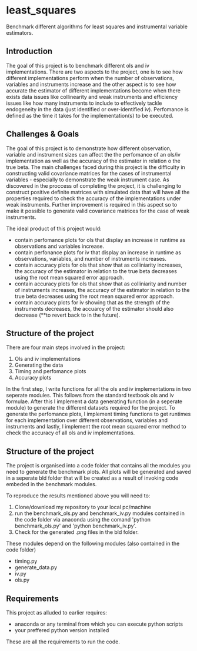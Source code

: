 # least_squares
Benchmark different algorithms for least squares and instrumental variable estimators.

Introduction
------------

The goal of this project is to benchmark different ols and iv implementations. There are two aspects to the project, one is to see how different implementations perform when 
the number of observations, variables and instruments increase and the other aspect is to see how accurate the estimator of different implementations become when there exists
data issues like collinearity and weak instruments and efficiency issues like how many instruments to include to effectively tackle endogeneity in the data (just identified 
or over-identified iv). Perfomance is defined as the time it takes for the implementation(s) to be executed.


Challenges & Goals
------------------

The goal of this project is to demonstrate how different observation, variable and instrument sizes can affect the the perfomance of an ols/iv implementation as well as the accuracy
of the estimator in relation o the true beta. The main challenges faced during this project is the difficulty in constructing valid covariance matrices for the cases of instrumental 
variables - especially to demonstrate the weak instrument case. As discovered in the proccess of completing the project, it is challenging to construct positive definite matrices with 
simulated data that will have all the properties required to check the accuracy of the implementations under weak instruments. Further improvement is required in this aspect so to make it
possible to generate valid covariance matrices for the case of weak instruments.


The ideal product of this project would:
* contain perfomance plots for ols that display an increase in runtime as observations and variables increase.
* contain perfonance plots for iv that display an increase in runtime as observations, variables, and number of instruments increases.
* contain accuracy plots for ols that show that as colliniarity increases, the accuracy of the estimator in relation to the true beta decreases using the root mean squared error approach.
* contain accuracy plots for ols that show that as colliniarity and number of instruments increases, the accuracy of the estimator in relation to the true beta decreases using the root 
	mean squared error approach.
* contain accuracy plots for iv showing that as the strength of the instruments decreases, the accuarcy of the estimator should also decrease (**to revert back to in the future).


Structure of the project
-----------------------------------

There are four main steps involved in the project:
1. Ols and iv implementations
2. Generating the data
3. Timing and perfomance plots
4. Accuracy plots

In the first step, l write functions for all the ols and iv implementations in two seperate modules. This follows from the standard textbook ols and iv formulae. After this l implement 
a data generating function (in a seperate module) to generate the different datasets required for the project. To generate the perfomance plots, l implement timing functions to get runtimes
for each implementation over different observations, variables and instruments and lastly, l implement the root mean squared error method to check the accuracy of all ols and iv 
implementations.


Structure of the project
-------------------------------
The project is organised into a code folder that contains all the modules you need to generate the benchmark plots. All plots will be generated and saved in a seperate bld folder that
will be created as a result of invoking code embeded in the benchmark modules. 

To reproduce the results mentioned above you will need to:
1. Clone/download my repository to your local pc/machine
2. run the benchmark_ols.py and benchmark_iv.py modules contained in the code folder via anaconda using the comand 'python benchmark_ols.py' and 'python benchmark_iv.py'.
3. Check for the generated .png files in the bld folder.

These modules depend on the following modules (also contained in the code folder)
* timing.py
* generate_data.py
* iv.py
* ols.py


Requirements
------------
This project as alluded to earlier requires:
* anaconda or any terminal from which you can execute python scripts
* your preffered python version installed

These are all the requirements to run the code. 
